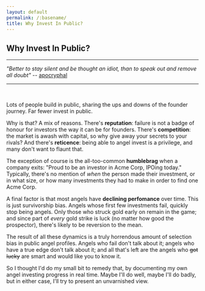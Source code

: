 ```yaml
---
layout: default
permalink: /:basename/
title: Why Invest In Public?
---
```


## Why Invest In Public?

----
*"Better to stay silent and be thought an idiot, than to speak out and remove all doubt"* -- [apocryphal](https://quoteinvestigator.com/2010/05/17/remain-silent/)

----

<br/>

Lots of people build in public, sharing the ups and downs of the founder journey.  Far fewer invest in public.  

Why is that?  A mix of reasons.  There's **reputation**: failure is not a badge of honour for investors the way it can be for founders. There's **competition**: the market is awash with capital, so why give away your secrets to your rivals?  And there's **reticence**: being able to angel invest is a privilege, and many don't want to flaunt that.

The exception of course is the all-too-common **humblebrag** when a company exits: "Proud to be an investor in Acme Corp, IPOing today."  Typically, there's no mention of *when* the person made their investment, or in what size, or how many investments they had to make in order to find one Acme Corp.

A final factor is that most angels have **declining perfomance** over time.  This is just survivorship bias.  Angels whose first few investments fail, quickly stop being angels.  Only those who struck gold early on remain in the game; and since part of *every* gold strike is luck (no matter how good the prospector), there's likely to be reversion to the mean.  

The result of all these dynamics is a truly horrendous amount of selection bias in public angel profiles.  Angels who fail don't talk about it; angels who have a true edge don't talk about it; and all that's left are the angels who <strike>got lucky</strike> are smart and would like you to know it.

So I thought I'd do my small bit to remedy that, by documenting my own angel investing progress in real time.  Maybe I'll do well, maybe I'll do badly, but in either case, I'll try to present an unvarnished view.  

<br/>
<br/>
<br/>